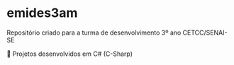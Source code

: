 # emides3am
Repositório criado para a turma de desenvolvimento 3º ano CETCC/SENAI-SE

🦊 Projetos desenvolvidos em C# (C-Sharp)
